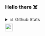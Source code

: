 ### Hello there ☠️

<!-- ![Alt Text](https://media.giphy.com/media/l3975CZuyQgoNVuOA/giphy.gif) -->
<!-- <img src="https://media.giphy.com/media/l3975CZuyQgoNVuOA/giphy.gif" width="400" height="400" /> -->







<!--
**jai2dev/jai2dev** is a ✨ _special_ ✨ repository because its `README.md` (this file) appears on your GitHub profile.

Here are some ideas to get you started:

- 🔭 I’m currently working on ...
- 🌱 I’m currently learning ...
- 👯 I’m looking to collaborate on ...
- 🤔 I’m looking for help with ...
- 💬 Ask me about ...
- 📫 How to reach me: ...
- 😄 Pronouns: ...
- ⚡ Fun fact: ...




-->


 <details>
<summary>📊 Github Stats</summary>
 
[![Top Langs](https://github-readme-stats.vercel.app/api/top-langs/?username=jai2dev&layout=compact&theme=radical)](https://github.com/jai2dev/github-readme-stats)

<p align="center"> <img src="https://github-readme-stats.vercel.app/api?username=jai2dev&show_icons=true&theme=gotham" alt="Jaidev Chittoria | Stats" />

</details>





<img height="25" src="https://komarev.com/ghpvc/?username=jai2dev&color=brightgreen" />


